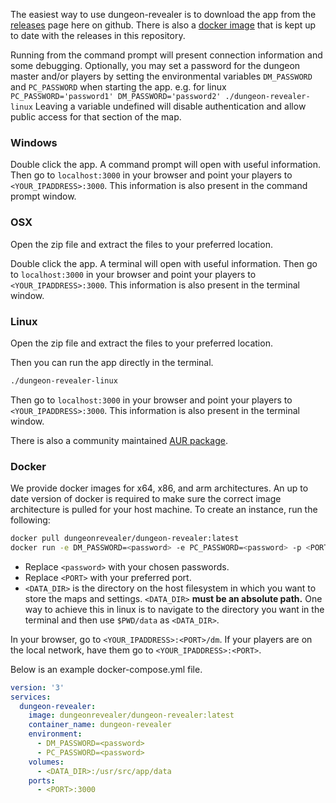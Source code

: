 The easiest way to use dungeon-revealer is to download the app from the [releases](https://github.com/dungeon-revealer/dungeon-revealer/releases) page here on github. There is also a [docker image](https://hub.docker.com/r/dungeonrevealer/dungeon-revealer) that is kept up to date with the releases in this repository.

Running from the command prompt will present connection information and some debugging.
Optionally, you may set a password for the dungeon master and/or players by setting the environmental variables `DM_PASSWORD` and `PC_PASSWORD` when starting the app. e.g. for linux `PC_PASSWORD='password1' DM_PASSWORD='password2' ./dungeon-revealer-linux`
Leaving a variable undefined will disable authentication and allow public access for that section of the map.


### Windows

Double click the app. A command prompt will open with useful information.
Then go to `localhost:3000` in your browser and point your players to `<YOUR_IPADDRESS>:3000`.
This information is also present in the command prompt window.

### OSX

Open the zip file and extract the files to your preferred location.

Double click the app. A terminal will open with useful information.
Then go to `localhost:3000` in your browser and point your players to `<YOUR_IPADDRESS>:3000`.
This information is also present in the terminal window.


### Linux

Open the zip file and extract the files to your preferred location.

Then you can run the app directly in the terminal.

```bash
./dungeon-revealer-linux
```

Then go to `localhost:3000` in your browser and point your players to `<YOUR_IPADDRESS>:3000`.
This information is also present in the terminal window.

There is also a community maintained [AUR package](https://aur.archlinux.org/packages/dungeon-revealer-bin/).


### Docker

We provide docker images for x64, x86, and arm architectures.
An up to date version of docker is required to make sure the correct image architecture is pulled for your host machine.
To create an instance, run the following:

```bash
docker pull dungeonrevealer/dungeon-revealer:latest
docker run -e DM_PASSWORD=<password> -e PC_PASSWORD=<password> -p <PORT>:3000 -v <DATA_DIR>:/usr/src/app/data -d dungeonrevealer/dungeon-revealer:latest
```

- Replace `<password>` with your chosen passwords.
- Replace `<PORT>` with your preferred port.
- `<DATA_DIR>` is the directory on the host filesystem in which you want to store the maps and settings. `<DATA_DIR>` **must be an absolute path.** One way to achieve this in linux is to navigate to the directory you want in the terminal and then use `$PWD/data` as `<DATA_DIR>`.

In your browser, go to `<YOUR_IPADDRESS>:<PORT>/dm`. If your players are on the local network, have them go to `<YOUR_IPADDRESS>:<PORT>`.

Below is an example docker-compose.yml file.

```YAML
version: '3'
services:
  dungeon-revealer:
    image: dungeonrevealer/dungeon-revealer:latest
    container_name: dungeon-revealer
    environment:
      - DM_PASSWORD=<password>
      - PC_PASSWORD=<password>
    volumes:
      - <DATA_DIR>:/usr/src/app/data
    ports:
      - <PORT>:3000
```
